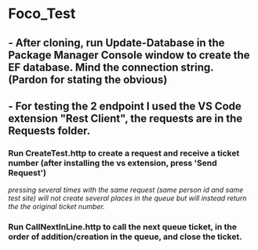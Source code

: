 # Foco_Test


<h2>- After cloning, run Update-Database in the Package Manager Console window to create the EF database. Mind the connection string.
(Pardon for stating the obvious)</h2>

<h2>- For testing the 2 endpoint I used the VS Code extension "Rest Client", the requests are in the Requests folder.</h2>

<h3>Run CreateTest.http to create a request and receive a ticket number (after installing the vs extension, press 'Send Request')
</h3>
<i>pressing several times with the same request (same person id and same test site) will not create several places in the queue
but will instead return the the original ticket number.</i>

<h3>Run CallNextInLine.http to call the next queue ticket, in the order of addition/creation in the queue, and close the ticket.</h3>


